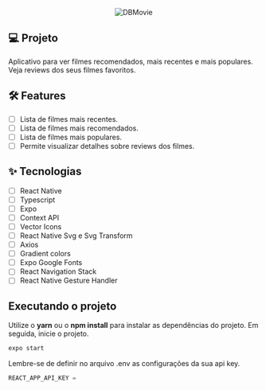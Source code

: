 <p align="center">
 <img src="https://prnt.sc/JujCJPx2x0Vr" alt="DBMovie" />
</p>

## 💻 Projeto

Aplicativo para ver filmes recomendados, mais recentes e mais populares. Veja reviews dos seus filmes favoritos.

## :hammer_and_wrench: Features

- [ ] Lista de filmes mais recentes.
- [ ] Lista de filmes mais recomendados.
- [ ] Lista de filmes mais populares.
- [ ] Permite visualizar detalhes sobre reviews dos filmes.

## ✨ Tecnologias

- [ ] React Native
- [ ] Typescript
- [ ] Expo
- [ ] Context API
- [ ] Vector Icons
- [ ] React Native Svg e Svg Transform
- [ ] Axios
- [ ] Gradient colors
- [ ] Expo Google Fonts
- [ ] React Navigation Stack
- [ ] React Native Gesture Handler

## Executando o projeto

Utilize o **yarn** ou o **npm install** para instalar as dependências do projeto.
Em seguida, inicie o projeto.

```cl
expo start
```

Lembre-se de definir no arquivo .env as configurações da sua api key.

```cl
REACT_APP_API_KEY =
```
